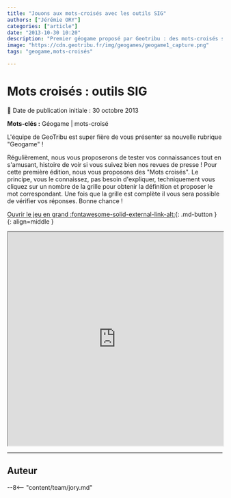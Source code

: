 ```yaml
---
title: "Jouons aux mots-croisés avec les outils SIG"
authors: ["Jérémie ORY"]
categories: ["article"]
date: "2013-10-30 10:20"
description: "Premier géogame proposé par Geotribu : des mots-croisés sur les outils SIG. Bon jeu !"
image: "https://cdn.geotribu.fr/img/geogames/geogame1_capture.png"
tags: "geogame,mots-croisés"

---
```


# Mots croisés : outils SIG

:calendar: Date de publication initiale : 30 octobre 2013

**Mots-clés :** Géogame | mots-croisé

L'équipe de GeoTribu est super fière de vous présenter sa nouvelle rubrique "Geogame" !

Régulièrement, nous vous proposerons de tester vos connaissances tout en s'amusant, histoire de voir si vous suivez bien nos revues de presse ! Pour cette première édition, nous vous proposons des "Mots croisés". Le principe, vous le connaissez, pas besoin d'expliquer, techniquement vous cliquez sur un nombre de la grille pour obtenir la définition et proposer le mot correspondant. Une fois que la grille est complète il vous sera possible de vérifier vos réponses. Bonne chance !

[Ouvrir le jeu en grand :fontawesome-solid-external-link-alt:](https://geotribu.github.io/geogames/premier_jeu.html){: .md-button }
{: align=middle }

<iframe name="geogame1" width="100%" height="500px" src="https://geotribu.github.io/geogames/premier_jeu.html" frameborder="1"></iframe>

----

## Auteur

--8<-- "content/team/jory.md"
